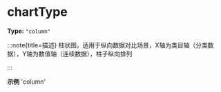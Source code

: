 # chartType

**Type:** `"column"`

:::note{title=描述}
柱状图，适用于纵向数据对比场景，X轴为类目轴（分类数据），Y轴为数值轴（连续数据），柱子纵向排列

:::

**示例**
'column'



